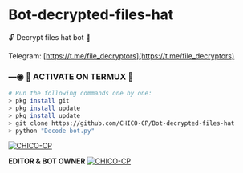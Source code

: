 # Bot-decrypted-files-hat
🔓 Decrypt files hat bot 🔑

Telegram: [https://t.me/file_decryptors](https://t.me/file_decryptors)

### —◉ 👾 ACTIVATE ON TERMUX 👾
```bash
# Run the following commands one by one:
> pkg install git
> pkg install update
> pkg install update
> git clone https://github.com/CHICO-CP/Bot-decrypted-files-hat
> python "Decode bot.py"
```

[![CHICO-CP](https://.me/CHICO_CP)](https://bit.ly/jhkhw)




**EDITOR & BOT OWNER**
[![CHICO-CP](https://github.com/CHICO-CP.png)](https://github.com/CHICO-CP)
